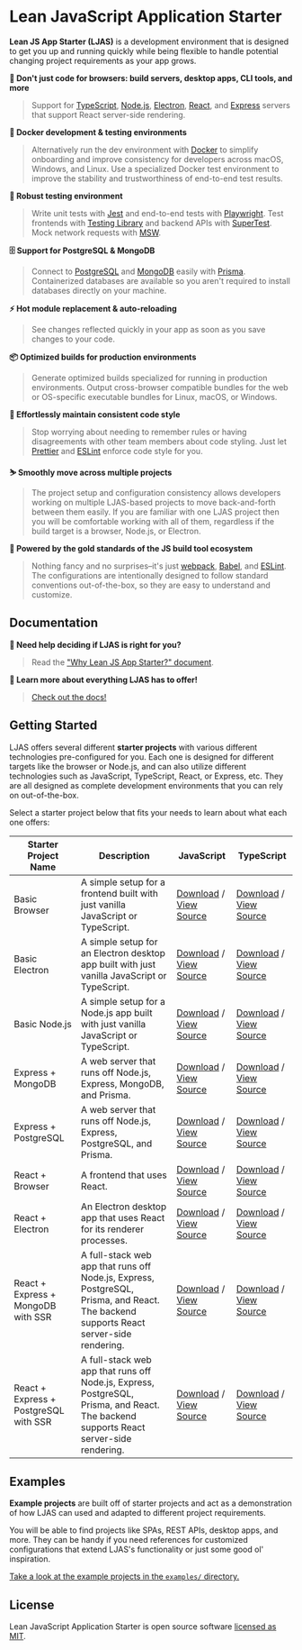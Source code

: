 # Lean JavaScript Application Starter

**Lean JS App Starter (LJAS)** is a development environment that is designed to get you up and running quickly while being flexible to handle potential changing project requirements as your app grows.

**🎉 Don't just code for browsers: build servers, desktop apps, CLI tools, and more**

> Support for [TypeScript](https://typescriptlang.org), [Node.js](https://nodejs.org), [Electron](https://electronjs.org), [React](https://react.dev), and [Express](https://expressjs.com) servers that support React server-side rendering.

**🐳 Docker development & testing environments**

> Alternatively run the dev environment with [Docker](https://docker.com) to simplify onboarding and improve consistency for developers across macOS, Windows, and Linux. Use a specialized Docker test environment to improve the stability and trustworthiness of end-to-end test results.

**🧪 Robust testing environment**

> Write unit tests with [Jest](https://jestjs.io) and end-to-end tests with [Playwright](https://playwright.dev). Test frontends with [Testing Library](https://testing-library.com) and backend APIs with [SuperTest](https://github.com/ladjs/supertest). Mock network requests with [MSW](https://mswjs.io).

**🗄️ Support for PostgreSQL & MongoDB**

> Connect to [PostgreSQL](https://postgresql.org) and [MongoDB](https://mongodb.com) easily with [Prisma](https://prisma.io). Containerized databases are available so you aren't required to install databases directly on your machine.

**⚡ Hot module replacement & auto-reloading**

> See changes reflected quickly in your app as soon as you save changes to your code.

**📦 Optimized builds for production environments**

> Generate optimized builds specialized for running in production environments. Output cross-browser compatible bundles for the web or OS-specific executable bundles for Linux, macOS, or Windows.

**🧼 Effortlessly maintain consistent code style**

> Stop worrying about needing to remember rules or having disagreements with other team members about code styling. Just let [Prettier](https://prettier.io) and [ESLint](https://eslint.org) enforce code style for you.

**⛷️ Smoothly move across multiple projects**

> The project setup and configuration consistency allows developers working on multiple LJAS-based projects to move back-and-forth between them easily. If you are familiar with one LJAS project then you will be comfortable working with all of them, regardless if the build target is a browser, Node.js, or Electron.

**🥇 Powered by the gold standards of the JS build tool ecosystem**

> Nothing fancy and no surprises–it's just [webpack](https://webpack.js.org), [Babel](https://babeljs.io), and [ESLint](https://eslint.org). The configurations are intentionally designed to follow standard conventions out-of-the-box, so they are easy to understand and customize.

## Documentation

**🤔 Need help deciding if LJAS is right for you?**

> Read the ["Why Lean JS App Starter?" document](./docs/why.md).

**📖 Learn more about everything LJAS has to offer!**

> [Check out the docs!](./docs)

## Getting Started

LJAS offers several different **starter projects** with various different technologies pre-configured for you. Each one is designed for different targets like the browser or Node.js, and can also utilize different technologies such as JavaScript, TypeScript, React, or Express, etc. They are all designed as complete development environments that you can rely on out-of-the-box.

Select a starter project below that fits your needs to learn about what each one offers:

| Starter Project Name                  | Description                                                                                                                           | JavaScript                                                                                                                                                                            | TypeScript                                                                                                                                                                               |
| ------------------------------------- | ------------------------------------------------------------------------------------------------------------------------------------- | ------------------------------------------------------------------------------------------------------------------------------------------------------------------------------------- | ---------------------------------------------------------------------------------------------------------------------------------------------------------------------------------------- |
| Basic Browser                         | A simple setup for a frontend built with just vanilla JavaScript or TypeScript.                                                       | [Download](https://github.com/mattlean/lean-js-app-starter/releases) / [View Source](https://github.com/mattlean/lean-js-app-starter/tree/master/starters/basic-browser)              | [Download](https://github.com/mattlean/lean-js-app-starter/releases) / [View Source](https://github.com/mattlean/lean-js-app-starter/tree/master/starters/basic-browser-ts)              |
| Basic Electron                        | A simple setup for an Electron desktop app built with just vanilla JavaScript or TypeScript.                                          | [Download](https://github.com/mattlean/lean-js-app-starter/releases) / [View Source](https://github.com/mattlean/lean-js-app-starter/tree/master/starters/basic-electron)             | [Download](https://github.com/mattlean/lean-js-app-starter/releases) / [View Source](https://github.com/mattlean/lean-js-app-starter/tree/master/starters/basic-electron-ts)             |
| Basic Node.js                         | A simple setup for a Node.js app built with just vanilla JavaScript or TypeScript.                                                    | [Download](https://github.com/mattlean/lean-js-app-starter/releases) / [View Source](https://github.com/mattlean/lean-js-app-starter/tree/master/starters/basic-node)                 | [Download](https://github.com/mattlean/lean-js-app-starter/releases) / [View Source](https://github.com/mattlean/lean-js-app-starter/tree/master/starters/basic-node-ts)                 |
| Express + MongoDB                     | A web server that runs off Node.js, Express, MongoDB, and Prisma.                                                                     | [Download](https://github.com/mattlean/lean-js-app-starter/releases) / [View Source](https://github.com/mattlean/lean-js-app-starter/tree/master/starters/express-mongo)              | [Download](https://github.com/mattlean/lean-js-app-starter/releases) / [View Source](https://github.com/mattlean/lean-js-app-starter/tree/master/starters/express-mongo-ts)              |
| Express + PostgreSQL                  | A web server that runs off Node.js, Express, PostgreSQL, and Prisma.                                                                  | [Download](https://github.com/mattlean/lean-js-app-starter/releases) / [View Source](https://github.com/mattlean/lean-js-app-starter/tree/master/starters/express-postgres)           | [Download](https://github.com/mattlean/lean-js-app-starter/releases) / [View Source](https://github.com/mattlean/lean-js-app-starter/tree/master/starters/express-postgres-ts)           |
| React + Browser                       | A frontend that uses React.                                                                                                           | [Download](https://github.com/mattlean/lean-js-app-starter/releases) / [View Source](https://github.com/mattlean/lean-js-app-starter/tree/master/starters/react-browser)              | [Download](https://github.com/mattlean/lean-js-app-starter/releases) / [View Source](https://github.com/mattlean/lean-js-app-starter/tree/master/starters/react-browser-ts)              |
| React + Electron                      | An Electron desktop app that uses React for its renderer processes.                                                                   | [Download](https://github.com/mattlean/lean-js-app-starter/releases) / [View Source](https://github.com/mattlean/lean-js-app-starter/tree/master/starters/react-electron)             | [Download](https://github.com/mattlean/lean-js-app-starter/releases) / [View Source](https://github.com/mattlean/lean-js-app-starter/tree/master/starters/react-electron-ts)             |
| React + Express + MongoDB with SSR    | A full-stack web app that runs off Node.js, Express, PostgreSQL, Prisma, and React. The backend supports React server-side rendering. | [Download](https://github.com/mattlean/lean-js-app-starter/releases) / [View Source](https://github.com/mattlean/lean-js-app-starter/tree/master/starters/react-express-mongo-ssr)    | [Download](https://github.com/mattlean/lean-js-app-starter/releases) / [View Source](https://github.com/mattlean/lean-js-app-starter/tree/master/starters/react-express-mongo-ssr-ts)    |
| React + Express + PostgreSQL with SSR | A full-stack web app that runs off Node.js, Express, PostgreSQL, Prisma, and React. The backend supports React server-side rendering. | [Download](https://github.com/mattlean/lean-js-app-starter/releases) / [View Source](https://github.com/mattlean/lean-js-app-starter/tree/master/starters/react-express-postgres-ssr) | [Download](https://github.com/mattlean/lean-js-app-starter/releases) / [View Source](https://github.com/mattlean/lean-js-app-starter/tree/master/starters/react-express-postgres-ssr-ts) |

## Examples

**Example projects** are built off of starter projects and act as a demonstration of how LJAS can used and adapted to different project requirements.

You will be able to find projects like SPAs, REST APIs, desktop apps, and more. They can be handy if you need references for customized configurations that extend LJAS's functionality or just some good ol' inspiration.

[Take a look at the example projects in the `examples/` directory.](./examples/)

## License

Lean JavaScript Application Starter is open source software [licensed as MIT](https://choosealicense.com/licenses/mit).
